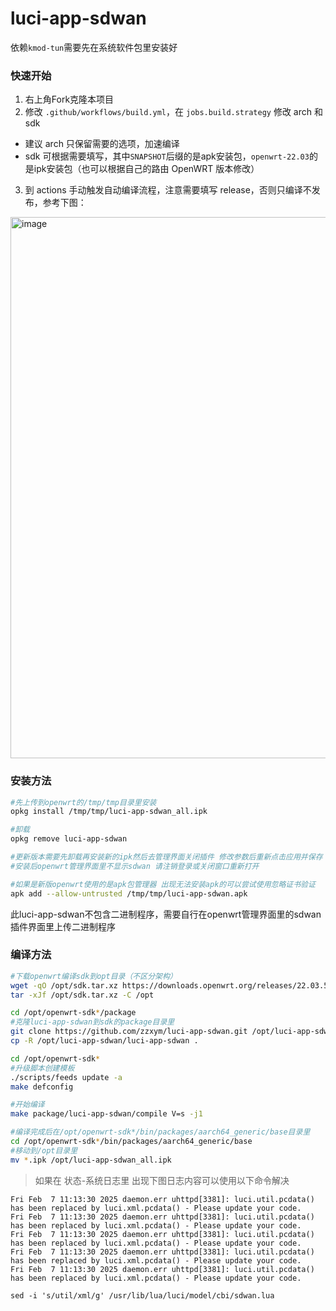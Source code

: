 # luci-app-sdwan

依赖`kmod-tun`需要先在系统软件包里安装好
### 快速开始

1. 右上角Fork克隆本项目
2. 修改 `.github/workflows/build.yml`，在 `jobs.build.strategy` 修改 arch 和 sdk
  - 建议 arch 只保留需要的选项，加速编译
  - sdk 可根据需要填写，其中`SNAPSHOT`后缀的是apk安装包，`openwrt-22.03`的是ipk安装包（也可以根据自己的路由 OpenWRT 版本修改）
3. 到 actions 手动触发自动编译流程，注意需要填写 release，否则只编译不发布，参考下图：
 <img width="2727" height="866" alt="image" src="https://github.com/user-attachments/assets/24a55d1c-7937-4cef-87f8-cd8778b5f009" />

### 安装方法
```bash
#先上传到openwrt的/tmp/tmp目录里安装
opkg install /tmp/tmp/luci-app-sdwan_all.ipk

#卸载
opkg remove luci-app-sdwan

#更新版本需要先卸载再安装新的ipk然后去管理界面关闭插件 修改参数后重新点击应用并保存
#安装后openwrt管理界面里不显示sdwan 请注销登录或关闭窗口重新打开  
```

```bash
#如果是新版openwrt使用的是apk包管理器 出现无法安装apk的可以尝试使用忽略证书验证
apk add --allow-untrusted /tmp/tmp/luci-app-sdwan.apk
```

此luci-app-sdwan不包含二进制程序，需要自行在openwrt管理界面里的sdwan插件界面里上传二进制程序

### 编译方法
```bash
#下载openwrt编译sdk到opt目录（不区分架构）
wget -qO /opt/sdk.tar.xz https://downloads.openwrt.org/releases/22.03.5/targets/rockchip/armv8/openwrt-sdk-22.03.5-rockchip-armv8_gcc-11.2.0_musl.Linux-x86_64.tar.xz
tar -xJf /opt/sdk.tar.xz -C /opt

cd /opt/openwrt-sdk*/package
#克隆luci-app-sdwan到sdk的package目录里
git clone https://github.com/zzxym/luci-app-sdwan.git /opt/luci-app-sdwan
cp -R /opt/luci-app-sdwan/luci-app-sdwan .

cd /opt/openwrt-sdk*
#升级脚本创建模板
./scripts/feeds update -a
make defconfig

#开始编译
make package/luci-app-sdwan/compile V=s -j1

#编译完成后在/opt/openwrt-sdk*/bin/packages/aarch64_generic/base目录里
cd /opt/openwrt-sdk*/bin/packages/aarch64_generic/base
#移动到/opt目录里
mv *.ipk /opt/luci-app-sdwan_all.ipk
```

> 如果在 状态-系统日志里 出现下图日志内容可以使用以下命令解决

```
Fri Feb  7 11:13:30 2025 daemon.err uhttpd[3381]: luci.util.pcdata() has been replaced by luci.xml.pcdata() - Please update your code.
Fri Feb  7 11:13:30 2025 daemon.err uhttpd[3381]: luci.util.pcdata() has been replaced by luci.xml.pcdata() - Please update your code.
Fri Feb  7 11:13:30 2025 daemon.err uhttpd[3381]: luci.util.pcdata() has been replaced by luci.xml.pcdata() - Please update your code.
Fri Feb  7 11:13:30 2025 daemon.err uhttpd[3381]: luci.util.pcdata() has been replaced by luci.xml.pcdata() - Please update your code.
Fri Feb  7 11:13:30 2025 daemon.err uhttpd[3381]: luci.util.pcdata() has been replaced by luci.xml.pcdata() - Please update your code.
```

```
sed -i 's/util/xml/g' /usr/lib/lua/luci/model/cbi/sdwan.lua
```

